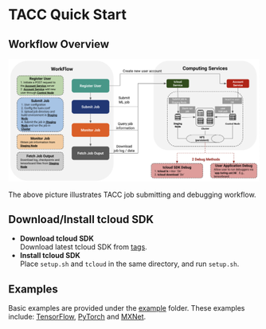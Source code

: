 # TACC Quick Start
## Workflow Overview

![Workflow](./static/workflow.png)

The above picture illustrates TACC job submitting and debugging workflow.

## Download/Install tcloud SDK
- __Download tcloud SDK__ \
Download latest tcloud SDK from [tags](https://github.com/turingaicloud/quickstart/tags).
- __Install tcloud SDK__ \
Place `setup.sh` and `tcloud` in the same directory, and run `setup.sh`.
## Examples
Basic examples are provided under the [example](examples) folder. These examples include: [TensorFlow](TensorFlow), [PyTorch](PyTorch) and [MXNet](MXNet).